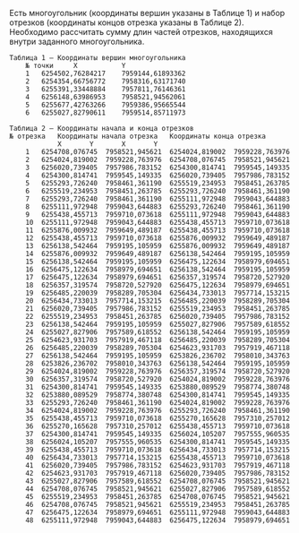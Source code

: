 Есть многоугольник (координаты вершин указаны в Таблице 1) и набор отрезков (координаты концов отрезка указаны в Таблице 2). 
Необходимо рассчитать сумму длин частей отрезков, находящихся внутри заданного многоугольника. 

	Таблица 1 – Координаты вершин многоугольника
		№ точки		X			Y
		1	6254502,76284217	7959144,61893362
		2	6254354,66756772	7958316,63171740
		3	6255391,33448884	7957811,76146361
		4	6256148,63986953	7958521,94562061
		5	6255677,42763266	7959386,95665544
		6	6255027,82790611	7959514,85711973

	Таблица 2 – Координаты начала и конца отрезков
	№ отрезка	Координаты начала отрезка	Координаты конца отрезка
				X		Y		X		Y
		1	6254708,076745	7958521,945621	6254024,819002	7959228,763976
		2	6254024,819002	7959228,763976	6254708,076745	7958521,945621
		3	6256020,739405	7957986,783152	6254300,814741	7959545,149335
		4	6254300,814741	7959545,149335	6256020,739405	7957986,783152
		5	6255293,726240	7958461,361190	6255519,234953	7958451,263785
		6	6255519,234953	7958451,263785	6255293,726240	7958461,361190
		7	6255293,726240	7958461,361190	6255111,972948	7959043,644883
		8	6255111,972948	7959043,644883	6255293,726240	7958461,361190
		9	6255438,455713	7959710,073618	6255111,972948	7959043,644883
		10	6255111,972948	7959043,644883	6255438,455713	7959710,073618
		11	6255876,009932	7959649,489187	6255438,455713	7959710,073618
		12	6255438,455713	7959710,073618	6255876,009932	7959649,489187
		13	6256138,542464	7959195,105959	6255876,009932	7959649,489187
		14	6255876,009932	7959649,489187	6256138,542464	7959195,105959
		15	6256138,542464	7959195,105959	6256475,122634	7958979,694651
		16	6256475,122634	7958979,694651	6256138,542464	7959195,105959
		17	6256475,122634	7958979,694651	6256357,319574	7958720,527920
		18	6256357,319574	7958720,527920	6256475,122634	7958979,694651
		19	6256485,220039	7958289,705304	6256434,733013	7957714,153215
		20	6256434,733013	7957714,153215	6256485,220039	7958289,705304
		21	6256020,739405	7957986,783152	6255519,234953	7958451,263785
		22	6255519,234953	7958451,263785	6256020,739405	7957986,783152
		23	6256138,542464	7959195,105959	6255027,827906	7957589,618552
		24	6255027,827906	7957589,618552	6256138,542464	7959195,105959
		25	6254623,931703	7957919,467118	6256485,220039	7958289,705304
		26	6256485,220039	7958289,705304	6254623,931703	7957919,467118
		27	6256138,542464	7959195,105959	6253826,236702	7958010,343763
		28	6253826,236702	7958010,343763	6256138,542464	7959195,105959
		29	6254024,819002	7959228,763976	6256357,319574	7958720,527920
		30	6256357,319574	7958720,527920	6254024,819002	7959228,763976
		31	6254300,814741	7959545,149335	6253880,089529	7958774,380748
		32	6253880,089529	7958774,380748	6254300,814741	7959545,149335
		33	6255293,726240	7958461,361190	6254024,819002	7959228,763976
		34	6254024,819002	7959228,763976	6255293,726240	7958461,361190
		35	6255438,455713	7959710,073618	6255270,165628	7957310,257012
		36	6255270,165628	7957310,257012	6255438,455713	7959710,073618
		37	6254300,814741	7959545,149335	6256024,105207	7957555,960535
		38	6256024,105207	7957555,960535	6254300,814741	7959545,149335
		39	6255438,455713	7959710,073618	6256434,733013	7957714,153215
		40	6256434,733013	7957714,153215	6255438,455713	7959710,073618
		41	6256020,739405	7957986,783152	6254623,931703	7957919,467118
		42	6254623,931703	7957919,467118	6256020,739405	7957986,783152
		43	6255027,827906	7957589,618552	6254708,076745	7958521,945621
		44	6254708,076745	7958521,945621	6255027,827906	7957589,618552
		45	6255519,234953	7958451,263785	6254708,076745	7958521,945621
		46	6254708,076745	7958521,945621	6255519,234953	7958451,263785
		47	6256475,122634	7958979,694651	6255111,972948	7959043,644883
		48	6255111,972948	7959043,644883	6256475,122634	7958979,694651
